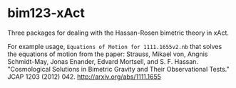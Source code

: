 # bim123-xAct

Three packages for dealing with the Hassan-Rosen bimetric theory in xAct.

For example usage, `Equations of Motion for 1111.1655v2.nb` that solves
the equations of motion from the paper:
Strauss, Mikael von, Angnis Schmidt-May, Jonas Enander, Edvard Mortsell, 
and S. F. Hassan. 
"Cosmological Solutions in Bimetric Gravity and Their Observational Tests."
JCAP 1203 (2012) 042.
<http://arxiv.org/abs/1111.1655>
